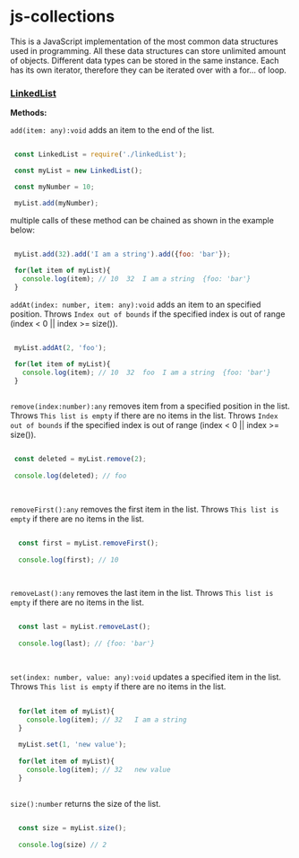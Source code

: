 # js-collections

This is a JavaScript implementation of the most common data structures used in programming.
All these data structures can store unlimited amount of objects. Different data types can be stored in the same instance. Each has its own iterator, therefore they can be iterated over with a for... of loop.

### [LinkedList](./linkedList.js)

__Methods:__

` add(item: any):void ` adds an item to the end of the list. 

 ```JavaScript

  const LinkedList = require('./linkedList');

  const myList = new LinkedList();

  const myNumber = 10;

  myList.add(myNumber);

 ```
 multiple calls of these method can be chained as shown in the example below:
 
 ```JavaScript

  myList.add(32).add('I am a string').add({foo: 'bar'});
    
  for(let item of myList){
    console.log(item); // 10  32  I am a string  {foo: 'bar'}
  }

 ```
` addAt(index: number, item: any):void ` adds an item to an specified position. Throws `Index out of bounds` if the specified index is out of range (index < 0 || index >= size()).
 ```JavaScript

  myList.addAt(2, 'foo');

  for(let item of myList){
    console.log(item); // 10  32  foo  I am a string  {foo: 'bar'}
  }
  
 ```

`remove(index:number):any` removes item from a specified position in the list. Throws `This list is empty` if there are no items in the list. Throws `Index out of bounds` if the specified index is out of range (index < 0 || index >= size()).

 ```JavaScript

  const deleted = myList.remove(2);
  
  console.log(deleted); // foo

  
 ```

`removeFirst():any` removes the first item in the list. Throws `This list is empty` if there are no items in the list. 

```JavaScript

  const first = myList.removeFirst();
  
  console.log(first); // 10

  
 ```
`removeLast():any` removes the last item in the list. Throws `This list is empty` if there are no items in the list.

```JavaScript

  const last = myList.removeLast();
  
  console.log(last); // {foo: 'bar'}

  
 ```

`set(index: number, value: any):void` updates a specified item in the list. Throws `This list is empty` if there are no items in the list.

```JavaScript
  
  for(let item of myList){
    console.log(item); // 32   I am a string
  }
  
  myList.set(1, 'new value');
  
  for(let item of myList){
    console.log(item); // 32   new value
  }
 
 ```

`size():number` returns the size of the list. 

```JavaScript
  
  const size = myList.size();
  
  console.log(size) // 2
  
 ```


